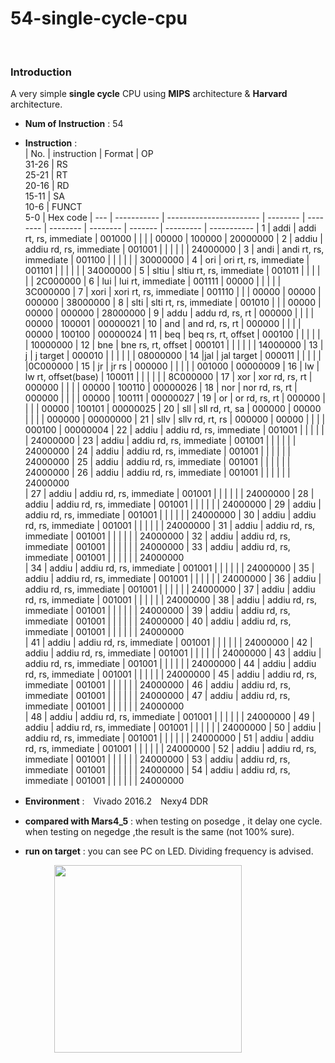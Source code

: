 # 54-single-cycle-cpu

<br>

### Introduction
A very simple <b>single cycle</b> CPU using <b>MIPS</b> architecture & <b>Harvard</b> architecture.

* <b>Num of Instruction</b> : 54
* **Instruction** :  
  | No. | instruction | Format                  | OP <br>31-26 | RS<br> 25-21 | RT<br> 20-16 | RD<br> 15-11 | SA<br> 10-6 | FUNCT<br> 5-0	| Hex code
  | --- | ----------- | ----------------------- | -------- | -------- | -------- | -------- | ------- | --------- | -----------
  | 1   | addi        | addi rt, rs, immediate  |  001000  |          |          |          |  00000  |  100000   | 20000000
  | 2   | addiu       | addiu rd, rs, immediate |  001001  |          |          |          |         |           | 24000000
  | 3   | andi        | andi rt, rs, immediate  |  001100  |          |          |          |         |           | 30000000
  | 4   | ori		      | ori rt, rs, immediate	  |  001101  |          |          |          |         |           | 34000000
  | 5   | sltiu		    | sltiu rt, rs, immediate	|  001011  |          |          |          |         |           | 2C000000
  | 6   | lui		      | lui rt, immediate	      |  001111  |  00000   |          |          |         |           | 3C000000
  | 7   | xori        | xori rt, rs, immediate  |  001110  |          |          |   00000  |  00000  |   000000  | 38000000
  | 8   | slti        | slti rt, rs, immediate  |  001010  |          |          |   00000  |  00000  |   000000  | 28000000
  | 9   | addu	      | addu rd, rs, rt |  000000  |          |          |          |    00000     |    100001       | 00000021
  | 10  | and	     | and rd, rs, rt |  000000  |          |          |          |    00000 |  100100    | 00000024
  | 11  | beq		     | beq rs, rt, offset |  000100  |          |          |          |         |           | 10000000 
  | 12   | bne			  | bne rs, rt, offset |  000101  |          |          |          |         |           | 14000000
  | 13   | j			   | j target |  000010  |          |          |          |         |           | 08000000
  | 14   |jal		     | jal target |  000011  |          |          |          |         |           |0C000000
  | 15   | jr							     | jr rs	 |  000000  |          |          |          |         |      001000     | 00000009 
   | 16   | lw		     | lw rt, offset(base) |  100011  |          |          |          |         |           | 8C000000
  | 17   | xor		   | xor rd, rs, rt |  000000  |          |          |          |  00000   |  100110   | 00000026
  | 18   | nor		    | nor rd, rs, rt |  000000  |          |          |          |  00000  |  100111    | 00000027
  | 19   | or			    | or rd, rs, rt |  000000  |          |          |          |   00000   |   100101  | 00000025 
  | 20   | sll		     | sll rd, rt, sa |  000000  |  00000   |          |          |         |  	000000   | 00000000
  | 21  | sllv		   | sllv rd, rt, rs | 000000  |     00000     |          |          |         |    000100    | 00000004
| 22   | addiu       | addiu rd, rs, immediate |  001001  |          |          |          |         |           | 24000000
   | 23   | addiu       | addiu rd, rs, immediate |  001001  |          |          |          |         |           | 24000000
  | 24 | addiu       | addiu rd, rs, immediate |  001001  |          |          |          |         |           | 24000000
  | 25   | addiu       | addiu rd, rs, immediate |  001001  |          |          |          |         |           | 24000000
  | 26   | addiu       | addiu rd, rs, immediate |  001001  |          |          |          |         |           | 24000000  
  | 27   | addiu       | addiu rd, rs, immediate |  001001  |          |          |          |         |           | 24000000
  | 28  | addiu       | addiu rd, rs, immediate |  001001  |          |          |          |         |           | 24000000
| 29   | addiu       | addiu rd, rs, immediate |  001001  |          |          |          |         |           | 24000000
   | 30   | addiu       | addiu rd, rs, immediate |  001001  |          |          |          |         |           | 24000000
  | 31   | addiu       | addiu rd, rs, immediate |  001001  |          |          |          |         |           | 24000000
  | 32   | addiu       | addiu rd, rs, immediate |  001001  |          |          |          |         |           | 24000000
  | 33   | addiu       | addiu rd, rs, immediate |  001001  |          |          |          |         |           | 24000000  
  | 34   | addiu       | addiu rd, rs, immediate |  001001  |          |          |          |         |           | 24000000
  | 35   | addiu       | addiu rd, rs, immediate |  001001  |          |          |          |         |           | 24000000
| 36   | addiu       | addiu rd, rs, immediate |  001001  |          |          |          |         |           | 24000000
   | 37   | addiu       | addiu rd, rs, immediate |  001001  |          |          |          |         |           | 24000000
  | 38   | addiu       | addiu rd, rs, immediate |  001001  |          |          |          |         |           | 24000000
  | 39   | addiu       | addiu rd, rs, immediate |  001001  |          |          |          |         |           | 24000000
  | 40   | addiu       | addiu rd, rs, immediate |  001001  |          |          |          |         |           | 24000000  
  | 41   | addiu       | addiu rd, rs, immediate |  001001  |          |          |          |         |           | 24000000
  | 42   | addiu       | addiu rd, rs, immediate |  001001  |          |          |          |         |           | 24000000
| 43   | addiu       | addiu rd, rs, immediate |  001001  |          |          |          |         |           | 24000000
   | 44   | addiu       | addiu rd, rs, immediate |  001001  |          |          |          |         |           | 24000000
  | 45   | addiu       | addiu rd, rs, immediate |  001001  |          |          |          |         |           | 24000000
  | 46   | addiu       | addiu rd, rs, immediate |  001001  |          |          |          |         |           | 24000000
  | 47   | addiu       | addiu rd, rs, immediate |  001001  |          |          |          |         |           | 24000000  
  | 48   | addiu       | addiu rd, rs, immediate |  001001  |          |          |          |         |           | 24000000
  | 49   | addiu       | addiu rd, rs, immediate |  001001  |          |          |          |         |           | 24000000
| 50   | addiu       | addiu rd, rs, immediate |  001001  |          |          |          |         |           | 24000000
   | 51   | addiu       | addiu rd, rs, immediate |  001001  |          |          |          |         |           | 24000000
  | 52   | addiu       | addiu rd, rs, immediate |  001001  |          |          |          |         |           | 24000000
  | 53   | addiu       | addiu rd, rs, immediate |  001001  |          |          |          |         |           | 24000000
  | 54   | addiu       | addiu rd, rs, immediate |  001001  |          |          |          |         |           | 24000000  
  
* **Environment** :　Vivado 2016.2　Nexy4 DDR
* **compared with Mars4_5** : when testing on posedge , it delay one cycle. when testing on negedge ,the result is the same (not 100% sure).
* **run on target** : you can see PC on LED. Dividing frequency is advised.

　　　　　<img src="https://user-images.githubusercontent.com/58033867/125728314-ae55d25a-e392-4d7a-b12c-45515f59da99.png" width="300" height="300">


